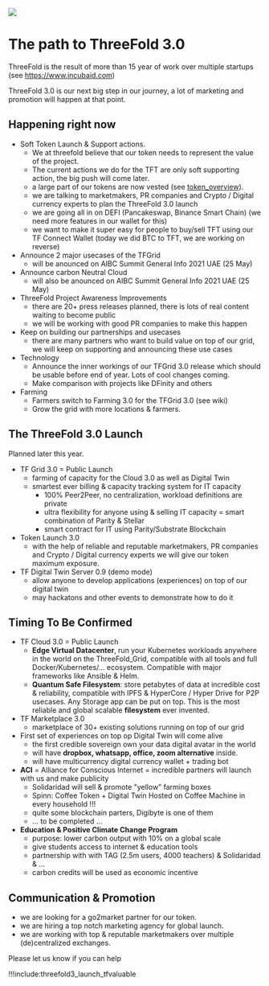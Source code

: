 ![](img/tf30.png)

# The path to ThreeFold 3.0

ThreeFold is the result of more than 15 year of work over multiple startups (see https://www.incubaid.com)

ThreeFold 3.0 is our next big step in our journey, a lot of marketing and promotion will happen at that point.

## Happening right now

- Soft Token Launch & Support actions.
    - We at threefold believe that our token needs to represent the value of the project.
    - The current actions we do for the TFT are only soft supporting action, the big push will come later.
  	- a large part of our tokens are now vested (see [token_overview](token_overview)).
  	- we are talking to marketmakers, PR companies and Crypto / Digital currency experts to plan the ThreeFold 3.0 launch
  	- we are going all in on DEFI (Pancakeswap, Binance Smart Chain) (we need more features in our wallet for this)
  	- we want to make it super easy for people to buy/sell TFT using our TF Connect Wallet (today we did BTC to TFT, we are working on reverse)
- Announce 2 major usecases of the TFGrid
    - will be anounced on AIBC Summit General Info 2021 UAE (25 May)
- Announce carbon Neutral Cloud
	- will also be anounced on AIBC Summit General Info 2021 UAE (25 May)
- ThreeFold Project Awareness Improvements
    - there are 20+ press releases planned, there is lots of real content waiting to become public
    - we will be working with good PR companies to make this happen
- Keep on building our partnerships and usecases   
    - there are many partners who want to build value on top of our grid, we will keep on supporting and announcing these use cases
- Technology
    - Announce the inner workings of our TFGrid 3.0 release which should be usable before end of year. Lots of cool changes coming.
    - Make comparison with projects like DFinity and others
- Farming
    - Farmers switch to Farming 3.0 for the TFGrid 3.0 (see wiki)
    - Grow the grid with more locations & farmers.

## The ThreeFold 3.0 Launch

Planned later this year.

- TF Grid 3.0 = Public Launch
	- farming of capacity for the Cloud 3.0 as well as Digital Twin 
	- smartest ever billing & capacity tracking system for IT capacity
		- 100% Peer2Peer, no centralization, workload definitions are private
		- ultra flexibility for anyone using & selling IT capacity = smart combination of Parity & Stellar
		- smart contract for IT using Parity/Substrate Blockchain
- Token Launch 3.0
  	- with the help of reliable and reputable marketmakers, PR companies and Crypto / Digital currency experts we will give our token maximum exposure.
- TF Digital Twin Server 0.9 (demo mode)
    - allow anyone to develop applications (experiences) on top of our digital twin
    - may hackatons and other events to demonstrate how to do it

## Timing To Be Confirmed

- TF Cloud 3.0 = Public Launch
	- **Edge Virtual Datacenter**, run your Kubernetes workloads anywhere in the world on the ThreeFold_Grid, compatible with all tools and full Docker/Kubernetes/... ecosystem. Compatible with major frameworks like Ansible & Helm.
	- **Quantum Safe Filesystem**: store petabytes of data at incredible cost & reliability, compatible with IPFS & HyperCore / Hyper Drive for P2P usecases. Any Storage app can be put on top. This is the most reliable and global scalable **filesystem** ever invented.
- TF Marketplace 3.0
	- marketplace of 30+ existing solutions running on top of our grid
- First set of experiences on top op Digital Twin will come alive
	- the first credible sovereign own your data digital avatar in the world
	- will have **dropbox, whatsapp, office, zoom alternative** inside.
	- will have multicurrency digital currency wallet + trading bot
- **ACI** = Alliance for Conscious Internet = incredible partners will launch with us and make publicity
	- Solidaridad will sell & promote "yellow" farming boxes
	- Spinn: Coffee Token + Digital Twin Hosted on Coffee Machine in every household !!!
	- quite some blockchain parters, Digibyte is one of them
	- ... to be completed ... 
- **Education & Positive Climate Change Program**
	- purpose: lower carbon output with 10% on a global scale
	- give students access to internet & education tools
	- partnership with with TAG (2.5m users, 4000 teachers) & Solidaridad & ...
	- carbon credits will be used as economic incentive


## Communication & Promotion

- we are looking for a go2market partner for our token.
- we are hiring a top notch marketing agency for global launch.
- we are working with top & reputable marketmakers over multiple (de)centralized exchanges.

Please let us know if you can help

!!!include:threefold3_launch_tfvaluable


